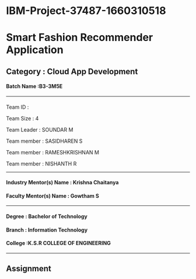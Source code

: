 # IBM-Project-37487-1660310518

# Smart Fashion Recommender Application

## Category : Cloud App Development

#### Batch Name :B3-3M5E
---
#### 
Team ID : 

Team Size : 4

Team Leader : SOUNDAR M 

Team member : SASIDHAREN S

Team member : RAMESHKRISHNAN M

Team member : NISHANTH R

---
#### Industry Mentor(s) Name : Krishna Chaitanya
#### Faculty Mentor(s) Name : Gowtham S
---
#### Degree : Bachelor of Technology
#### Branch : Information Technology
#### College :K.S.R COLLEGE OF ENGINEERING
---
## Assignment
